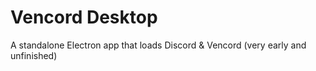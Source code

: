 # Vencord Desktop

A standalone Electron app that loads Discord & Vencord (very early and unfinished)
